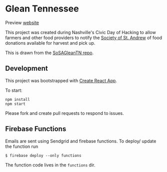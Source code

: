 # Glean Tennessee
Preview [website](https://gleantn-1794b.firebaseapp.com/#)

This project was created during Nashville's Civic Day of Hacking to allow farmers and other food providers to notify the [Society of St. Andrew](endhunger.org) of food donations available for harvest and pick up.

This is drawn from the [SoSAGleanTN repo](https://github.com/SoSAGleanTNorg/GleanTnWeb).

## Development

This project was bootstrapped with [Create React App](https://github.com/facebookincubator/create-react-app).

To start:

```
npm install
npm start
```

Please fork and create pull requests to respond to issues.

## Firebase Functions
Emails are sent using Sendgrid and firebase functions.
To deploy/ update the function run 

```$ firebase deploy --only functions```

The function code lives in the `functions` dir.